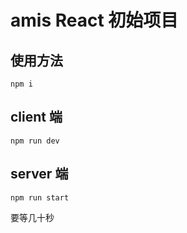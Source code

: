 # amis React 初始项目

## 使用方法

```
npm i
```

## client 端

```
npm run dev
```

## server 端

```
npm run start
```

要等几十秒
